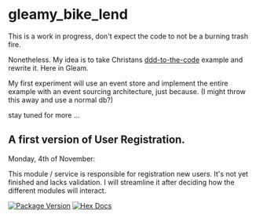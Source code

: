 # gleamy_bike_lend

This is a work in progress, don't expect the code to not be a burning trash fire.

Nonetheless. My idea is to take Christans [ddd-to-the-code](https://github.com/cstettler/ddd-to-the-code-workshop-sample) example and rewrite it. Here in Gleam.

My first experiment will use an event store and implement the entire example with an event sourcing architecture, just because. (I might throw this away and use a normal db?)

stay tuned for more ...

## A first version of User Registration.

Monday, 4th of November:

This module / service is responsible for registration new users. It's not yet finished and lacks validation. I will streamline it after deciding how the different modules will interact.


[![Package Version](https://img.shields.io/hexpm/v/gleamy_bike_lend)](https://hex.pm/packages/gleamy_bike_lend)
[![Hex Docs](https://img.shields.io/badge/hex-docs-ffaff3)](https://hexdocs.pm/gleamy_bike_lend/)
